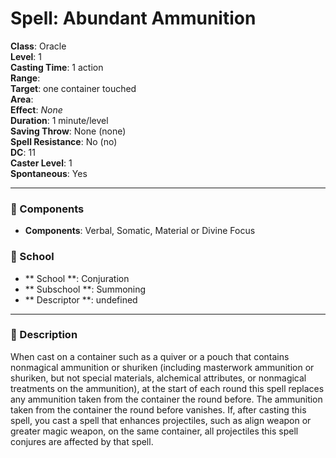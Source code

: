 
# Spell: Abundant Ammunition
**Class**: Oracle  
**Level**: 1  
**Casting Time**: 1 action  
**Range**:   
**Target**: one container touched  
**Area**:   
**Effect**: _None_  
**Duration**: 1 minute/level  
**Saving Throw**: None (none)  
**Spell Resistance**: No (no)  
**DC**: 11  
**Caster Level**: 1  
**Spontaneous**: Yes

---

### 🔮 Components
- **Components**: Verbal, Somatic, Material or Divine Focus

### 🏫 School
- ** School **: Conjuration
- ** Subschool **: Summoning
- ** Descriptor **: undefined
---

### 📜 Description
When cast on a container such as a quiver or a pouch that contains nonmagical ammunition or shuriken (including masterwork ammunition or shuriken, but not special materials, alchemical attributes, or nonmagical treatments on the ammunition), at the start of each round this spell replaces any ammunition taken from the container the round before. The ammunition taken from the container the round before vanishes. If, after casting this spell, you cast a spell that enhances projectiles, such as align weapon or greater magic weapon, on the same container, all projectiles this spell conjures are affected by that spell.
